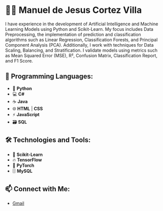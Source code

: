 # 👨‍💻 Manuel de Jesus Cortez Villa

I have experience in the development of Artificial Intelligence and Machine Learning Models using Python and Scikit-Learn. My focus includes Data Preprocessing, the implementation of prediction and classification algorithms such as Linear Regression, Classification Forests, and Principal Component Analysis (PCA). Additionally, I work with techniques for Data Scaling, Balancing, and Stratification. I validate models using metrics such as Mean Squared Error (MSE), R², Confusion Matrix, Classification Report, and F1 Score.

## 🔧 Programming Languages:
- 🐍 **Python**
- 💻 **C#**
- ☕ **Java**
- 🌐 **HTML** | **CSS**
- ⚡ **JavaScript**
- 🗃️ **SQL**

## 🛠️ Technologies and Tools:
- 🤖 **Scikit-Learn**
- 🔥 **TensorFlow**
- 🧠 **PyTorch**
- 🗄️ **MySQL**

## 📫 Connect with Me:
- [Gmail](mailto:mdjesuscv@gmail.com)